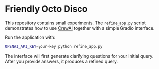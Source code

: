 # Friendly Octo Disco

This repository contains small experiments. The `refine_app.py` script demonstrates how to use [CrewAI](https://crewai.com) together with a simple Gradio interface.

Run the application with:

```bash
OPENAI_API_KEY=your-key python refine_app.py
```

The interface will first generate clarifying questions for your initial query. After you provide answers, it produces a refined query.
